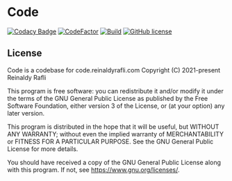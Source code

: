 # Code

[![Codacy Badge](https://app.codacy.com/project/badge/Grade/9d8edaee380a43bcb89a28222c34a4b0)](https://www.codacy.com/gh/aldy505/code/dashboard?utm_source=github.com&amp;utm_medium=referral&amp;utm_content=aldy505/code&amp;utm_campaign=Badge_Grade) [![CodeFactor](https://www.codefactor.io/repository/github/aldy505/code/badge)](https://www.codefactor.io/repository/github/aldy505/code) [![Build](https://github.com/aldy505/code/actions/workflows/ci.yml/badge.svg)](https://github.com/aldy505/code/actions/workflows/ci.yml) [![GitHub license](https://img.shields.io/github/license/aldy505/code)](https://github.com/aldy505/code)

## License

Code is a codebase for code.reinaldyrafli.com
Copyright (C) 2021-present Reinaldy Rafli

This program is free software: you can redistribute it and/or modify
it under the terms of the GNU General Public License as published by
the Free Software Foundation, either version 3 of the License, or
(at your option) any later version.

This program is distributed in the hope that it will be useful,
but WITHOUT ANY WARRANTY; without even the implied warranty of
MERCHANTABILITY or FITNESS FOR A PARTICULAR PURPOSE.  See the
GNU General Public License for more details.

You should have received a copy of the GNU General Public License
along with this program.  If not, see <https://www.gnu.org/licenses/>.
